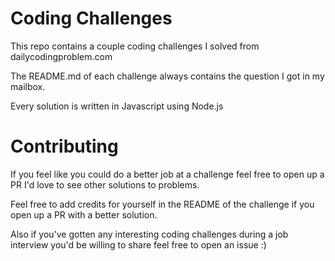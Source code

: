 # Coding Challenges

This repo contains a couple coding challenges I solved from dailycodingproblem.com

The README.md of each challenge always contains the question I got in my mailbox.

Every solution is written in Javascript using Node.js

# Contributing

If you feel like you could do a better job at a challenge feel free to open up a PR I'd love to see other solutions to problems.

Feel free to add credits for yourself in the README of the challenge if you open up a PR with a better solution.

Also if you've gotten any interesting coding challenges during a job interview you'd be willing to share feel free to open an issue :)
